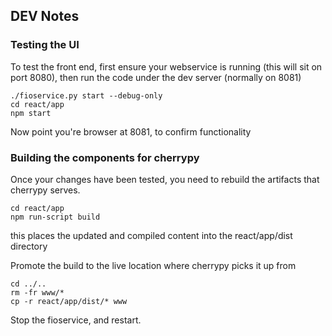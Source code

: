 
## DEV Notes

### Testing the UI
To test the front end, first ensure your webservice is running (this will sit on port 8080), then run the code under the dev server (normally on 8081)

```
./fioservice.py start --debug-only
cd react/app
npm start
```
Now point you're browser at 8081, to confirm functionality

### Building the components for cherrypy
Once your changes have been tested, you need to rebuild the artifacts that cherrypy serves.  
```
cd react/app
npm run-script build
```
this places the updated and compiled content into the react/app/dist directory

Promote the build to the live location where cherrypy picks it up from
```
cd ../..
rm -fr www/*
cp -r react/app/dist/* www
```  

Stop the fioservice, and restart.



